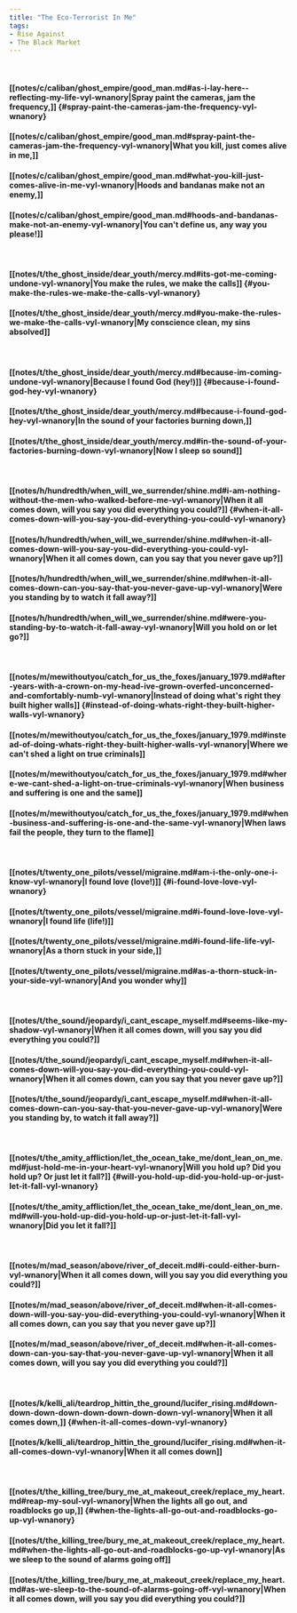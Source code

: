 ```yaml
---
title: "The Eco-Terrorist In Me"
tags:
- Rise Against
- The Black Market
---
```

&nbsp;
#### [[notes/c/caliban/ghost_empire/good_man.md#as-i-lay-here--reflecting-my-life-vyl-wnanory|Spray paint the cameras, jam the frequency,]] {#spray-paint-the-cameras-jam-the-frequency-vyl-wnanory}
#### [[notes/c/caliban/ghost_empire/good_man.md#spray-paint-the-cameras-jam-the-frequency-vyl-wnanory|What you kill, just comes alive in me,]]
#### [[notes/c/caliban/ghost_empire/good_man.md#what-you-kill-just-comes-alive-in-me-vyl-wnanory|Hoods and bandanas make not an enemy,]]
#### [[notes/c/caliban/ghost_empire/good_man.md#hoods-and-bandanas-make-not-an-enemy-vyl-wnanory|You can't define us, any way you please!]]
&nbsp;
#### [[notes/t/the_ghost_inside/dear_youth/mercy.md#its-got-me-coming-undone-vyl-wnanory|You make the rules, we make the calls]] {#you-make-the-rules-we-make-the-calls-vyl-wnanory}
#### [[notes/t/the_ghost_inside/dear_youth/mercy.md#you-make-the-rules-we-make-the-calls-vyl-wnanory|My conscience clean, my sins absolved]]
&nbsp;
#### [[notes/t/the_ghost_inside/dear_youth/mercy.md#because-im-coming-undone-vyl-wnanory|Because I found God (hey!)]] {#because-i-found-god-hey-vyl-wnanory}
#### [[notes/t/the_ghost_inside/dear_youth/mercy.md#because-i-found-god-hey-vyl-wnanory|In the sound of your factories burning down,]]
#### [[notes/t/the_ghost_inside/dear_youth/mercy.md#in-the-sound-of-your-factories-burning-down-vyl-wnanory|Now I sleep so sound]]
&nbsp;
#### [[notes/h/hundredth/when_will_we_surrender/shine.md#i-am-nothing-without-the-men-who-walked-before-me-vyl-wnanory|When it all comes down, will you say you did everything you could?]] {#when-it-all-comes-down-will-you-say-you-did-everything-you-could-vyl-wnanory}
#### [[notes/h/hundredth/when_will_we_surrender/shine.md#when-it-all-comes-down-will-you-say-you-did-everything-you-could-vyl-wnanory|When it all comes down, can you say that you never gave up?]]
#### [[notes/h/hundredth/when_will_we_surrender/shine.md#when-it-all-comes-down-can-you-say-that-you-never-gave-up-vyl-wnanory|Were you standing by to watch it fall away?]]
#### [[notes/h/hundredth/when_will_we_surrender/shine.md#were-you-standing-by-to-watch-it-fall-away-vyl-wnanory|Will you hold on or let go?]]
&nbsp;
#### [[notes/m/mewithoutyou/catch_for_us_the_foxes/january_1979.md#after-years-with-a-crown-on-my-head-ive-grown-overfed-unconcerned-and-comfortably-numb-vyl-wnanory|Instead of doing what's right they built higher walls]] {#instead-of-doing-whats-right-they-built-higher-walls-vyl-wnanory}
#### [[notes/m/mewithoutyou/catch_for_us_the_foxes/january_1979.md#instead-of-doing-whats-right-they-built-higher-walls-vyl-wnanory|Where we can't shed a light on true criminals]]
#### [[notes/m/mewithoutyou/catch_for_us_the_foxes/january_1979.md#where-we-cant-shed-a-light-on-true-criminals-vyl-wnanory|When business and suffering is one and the same]]
#### [[notes/m/mewithoutyou/catch_for_us_the_foxes/january_1979.md#when-business-and-suffering-is-one-and-the-same-vyl-wnanory|When laws fail the people, they turn to the flame]]
&nbsp;
#### [[notes/t/twenty_one_pilots/vessel/migraine.md#am-i-the-only-one-i-know-vyl-wnanory|I found love (love!)]] {#i-found-love-love-vyl-wnanory}
#### [[notes/t/twenty_one_pilots/vessel/migraine.md#i-found-love-love-vyl-wnanory|I found life (life!)]]
#### [[notes/t/twenty_one_pilots/vessel/migraine.md#i-found-life-life-vyl-wnanory|As a thorn stuck in your side,]]
#### [[notes/t/twenty_one_pilots/vessel/migraine.md#as-a-thorn-stuck-in-your-side-vyl-wnanory|And you wonder why]]
&nbsp;
#### [[notes/t/the_sound/jeopardy/i_cant_escape_myself.md#seems-like-my-shadow-vyl-wnanory|When it all comes down, will you say you did everything you could?]]
#### [[notes/t/the_sound/jeopardy/i_cant_escape_myself.md#when-it-all-comes-down-will-you-say-you-did-everything-you-could-vyl-wnanory|When it all comes down, can you say that you never gave up?]]
#### [[notes/t/the_sound/jeopardy/i_cant_escape_myself.md#when-it-all-comes-down-can-you-say-that-you-never-gave-up-vyl-wnanory|Were you standing by, to watch it fall away?]]
&nbsp;
#### [[notes/t/the_amity_affliction/let_the_ocean_take_me/dont_lean_on_me.md#just-hold-me-in-your-heart-vyl-wnanory|Will you hold up? Did you hold up? Or just let it fall?]] {#will-you-hold-up-did-you-hold-up-or-just-let-it-fall-vyl-wnanory}
#### [[notes/t/the_amity_affliction/let_the_ocean_take_me/dont_lean_on_me.md#will-you-hold-up-did-you-hold-up-or-just-let-it-fall-vyl-wnanory|Did you let it fall?]]
&nbsp;
#### [[notes/m/mad_season/above/river_of_deceit.md#i-could-either-burn-vyl-wnanory|When it all comes down, will you say you did everything you could?]]
#### [[notes/m/mad_season/above/river_of_deceit.md#when-it-all-comes-down-will-you-say-you-did-everything-you-could-vyl-wnanory|When it all comes down, can you say that you never gave up?]]
#### [[notes/m/mad_season/above/river_of_deceit.md#when-it-all-comes-down-can-you-say-that-you-never-gave-up-vyl-wnanory|When it all comes down, will you say you did everything you could?]]
&nbsp;
#### [[notes/k/kelli_ali/teardrop_hittin_the_ground/lucifer_rising.md#down-down-down-down-down-down-down-down-vyl-wnanory|When it all comes down,]] {#when-it-all-comes-down-vyl-wnanory}
#### [[notes/k/kelli_ali/teardrop_hittin_the_ground/lucifer_rising.md#when-it-all-comes-down-vyl-wnanory|When it all comes down]]
&nbsp;
#### [[notes/t/the_killing_tree/bury_me_at_makeout_creek/replace_my_heart.md#reap-my-soul-vyl-wnanory|When the lights all go out, and roadblocks go up,]] {#when-the-lights-all-go-out-and-roadblocks-go-up-vyl-wnanory}
#### [[notes/t/the_killing_tree/bury_me_at_makeout_creek/replace_my_heart.md#when-the-lights-all-go-out-and-roadblocks-go-up-vyl-wnanory|As we sleep to the sound of alarms going off]]
#### [[notes/t/the_killing_tree/bury_me_at_makeout_creek/replace_my_heart.md#as-we-sleep-to-the-sound-of-alarms-going-off-vyl-wnanory|When it all comes down, will you say you did everything you could?]]
